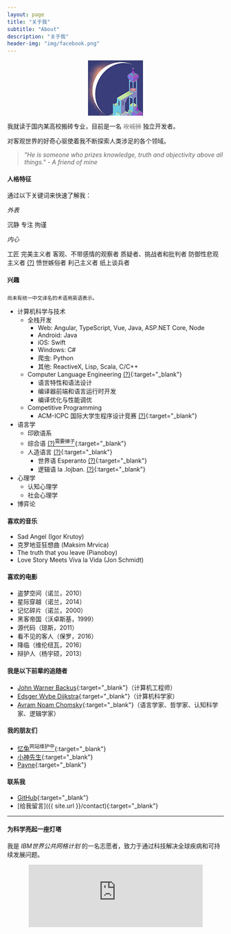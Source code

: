 ```yaml
---
layout: page
title: "关于我"
subtitle: "About"
description: "关于我"
header-img: "img/facebook.png"
---
```



<center>
    <p><img src="/img/envoy.png" align="center"></p>
</center>

我就读于国内某高校搬砖专业，目前是一名 <span style="color: gray">~~攻城狮~~</span> 独立开发者。

对客观世界的好奇心驱使着我不断探索人类涉足的各个领域。

> *"He is someone who prizes knowledge, truth and objectivity above all things." - A friend of mine*


#### 人格特征
通过以下关键词来快速了解我：

*外表*

<div class="personal-tag-wrapper">
    <span class="personal-tag">沉静</span>
    <span class="personal-tag">专注</span>
    <span class="personal-tag">拘谨</span>
</div>

*内心*

<div class="personal-tag-wrapper">
    <span class="personal-tag positive-tag">工匠</span>
    <span class="personal-tag positive-tag">完美主义者</span>
    <span class="personal-tag">客观、不带感情的观察者</span>
    <span class="personal-tag">质疑者、挑战者和批判者</span>
    <span class="personal-tag">防御性悲观主义者 <a href="https://baike.baidu.com/item/%E9%98%B2%E5%BE%A1%E6%80%A7%E6%82%B2%E8%A7%82" target="_blank">(?)</a></span>
    <span class="personal-tag">愤世嫉俗者</span>
    <span class="personal-tag negative-tag">利己主义者</span>
    <span class="personal-tag negative-tag">纸上谈兵者</span>
</div>


#### 兴趣
<sub>尚未有统一中文译名的术语用英语表示。</sub>

- 计算机科学与技术
    - 全栈开发
        - Web: Angular, TypeScript, Vue, Java, ASP.NET Core, Node
        - Android: Java
        - iOS: Swift
        - Windows: C#
        - 爬虫: Python
        - 其他: ReactiveX, Lisp, Scala, C/C++
    - Computer Language Engineering [(?)](https://ocw.mit.edu/courses/electrical-engineering-and-computer-science/6-035-computer-language-engineering-spring-2010/){:target="_blank"}
        - 语言特性和语法设计
        - 编译器前端和语言运行时开发
        - 编译优化与性能调优
    - Competitive Programming
        - ACM-ICPC 国际大学生程序设计竞赛 [(?)](https://baike.baidu.com/item/ACM%E5%9B%BD%E9%99%85%E5%A4%A7%E5%AD%A6%E7%94%9F%E7%A8%8B%E5%BA%8F%E8%AE%BE%E8%AE%A1%E7%AB%9E%E8%B5%9B/3652262){:target="_blank"}
- 语言学
    - 印欧语系
    - 综合语 [(?)<sup>需要梯子</sup>](https://steemit.com/cn/@bring/3hnmsf){:target="_blank"}
    - 人造语言 [(?)](https://zhuanlan.zhihu.com/p/21963970){:target="_blank"}
        - 世界语 Esperanto [(?)](https://baike.baidu.com/item/%E4%B8%96%E7%95%8C%E8%AF%AD){:target="_blank"}
        - 逻辑语 la .lojban. [(?)](https://mw.lojban.org/index.php?title=Lojban&setlang=zh){:target="_blank"}
- 心理学
    - 认知心理学
    - 社会心理学
- 博弈论


#### 喜欢的音乐

- Sad Angel (Igor Krutoy)
- 克罗地亚狂想曲 (Maksim Mrvica)
- The truth that you leave (Pianoboy)
- Love Story Meets Viva la Vida (Jon Schmidt)


#### 喜欢的电影

- 盗梦空间（诺兰，2010）
- 星际穿越（诺兰，2014）
- 记忆碎片（诺兰，2000）
- 黑客帝国（沃卓斯基，1999）
- 源代码（琼斯，2011）
- 看不见的客人（保罗，2016）
- 降临（维伦纽瓦，2016）
- 辩护人（杨宇硕，2013）


#### 我是以下前辈的追随者

- [John Warner Backus](https://baike.baidu.com/item/%E7%BA%A6%E7%BF%B0%C2%B7%E5%B7%B4%E5%85%8B%E6%96%AF/3510474){:target="_blank"}（计算机工程师）
- [Edsger Wybe Dijkstra](https://baike.baidu.com/item/%E8%89%BE%E5%85%B9%E6%A0%BC%C2%B7%E8%BF%AA%E7%A7%91%E6%96%AF%E5%BD%BB/5029407){:target="_blank"}（计算机科学家）
- [Avram Noam Chomsky](https://baike.baidu.com/item/%E8%AF%BA%E5%A7%86%C2%B7%E4%B9%94%E5%A7%86%E6%96%AF%E5%9F%BA/5106961){:target="_blank"}（语言学家、哲学家、认知科学家、逻辑学家）


#### 我的朋友们

- [忆兔<sup>网站维护中</sup>](http://128.199.94.143){:target="_blank"}
- [小神先生](http://alienx.cn/){:target="_blank"}
- [Payne](https://blog.micblo.com/){:target="_blank"}


#### 联系我

- [GitHub](https://github.com/lonelyenvoy){:target="_blank"}
- [给我留言]({{ site.url }}/contact){:target="_blank"}

---

#### 为科学亮起一座灯塔

我是 *IBM世界公共网格计划* 的一名志愿者，致力于通过科技解决全球疾病和可持续发展问题。
<center style="overflow: scroll">
    <iframe src="https://www.worldcommunitygrid.org/getDynamicImage.do?global=true&mnOn=false&stat=4&imageNum=1&rankOn=false&projectsOn=false&special=false&link=1&memberId=1078113" frameborder="0" name="di" scrolling="no" width="405px" height="145px"></iframe>
</center>
